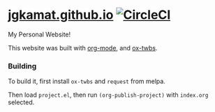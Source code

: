 [jgkamat.github.io](http://jgkamat.github.io) [![CircleCI](https://circleci.com/gh/jgkamat/jgkamat.github.io.svg?style=shield)](https://circleci.com/gh/jgkamat/jgkamat.github.io)
=================

My Personal Website!

This website was built with [org-mode](http://orgmode.org/), and [ox-twbs](https://github.com/marsmining/ox-twbs).

### Building

To build it, first install `ox-twbs` and `request` from melpa.

Then load `project.el`, then run `(org-publish-project)` with `index.org` selected.
